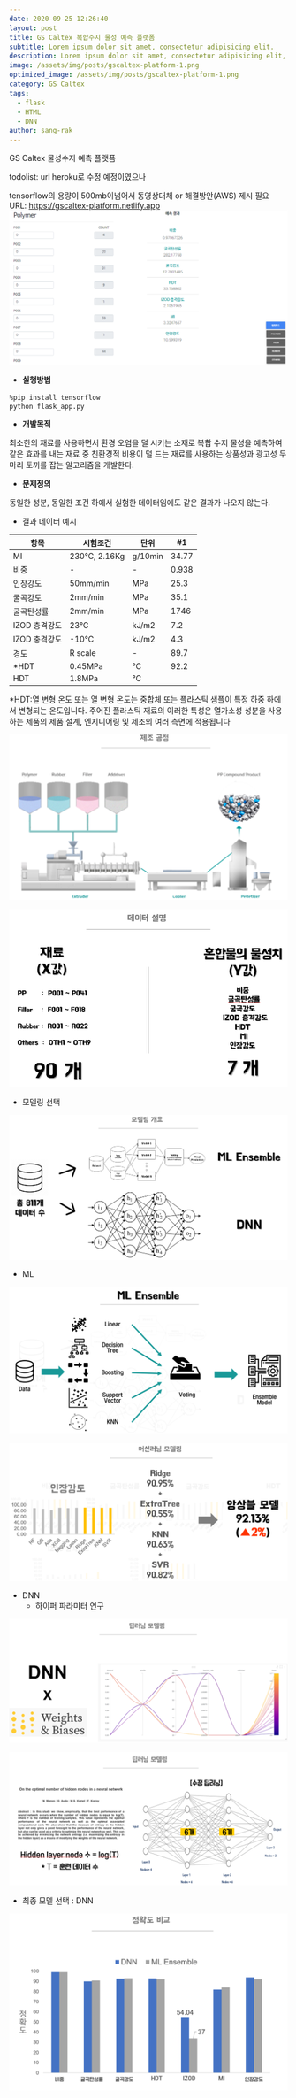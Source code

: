 ```yaml
---
date: 2020-09-25 12:26:40
layout: post
title: GS Caltex 복합수지 물성 예측 플랫폼
subtitle: Lorem ipsum dolor sit amet, consectetur adipisicing elit.
description: Lorem ipsum dolor sit amet, consectetur adipisicing elit, sed do eiusmod tempor incididunt ut labore et dolore magna aliqua.
image: /assets/img/posts/gscaltex-platform-1.png
optimized_image: /assets/img/posts/gscaltex-platform-1.png
category: GS Caltex
tags:
  - flask
  - HTML
  - DNN
author: sang-rak
---
```


GS Caltex 물성수지 예측 플랫폼

todolist: url heroku로 수정 예정이였으나

tensorflow의 용량이 500mb이넘어서 동영상대체 or 해결방안(AWS) 제시 필요
URL: <a> https://gscaltex-platform.netlify.app </a>
![gscaltex-platform-result](/assets/img/posts/gscaltex-platform-result.png)



- **실행방법**

```
%pip install tensorflow
python flask_app.py
```





- **개발목적**

최소한의 재료를 사용하면서 환경 오염을 덜 시키는 소재로 복합 수지 물성을 예측하여 같은 효과를 내는 재료 중 친환경적 비용이 덜 드는 재료를 사용하는 상품성과 광고성 두 마리 토끼를 잡는 알고리즘을 개발한다.



- **문제정의**

동일한 성분, 동일한 조건 하에서 실험한 데이터임에도 같은 결과가 나오지 않는다.



- 결과 데이터 예시

| 항목          | 시험조건     | 단위    | #1    |
| ------------- | ------------ | ------- | ----- |
| MI            | 230℃, 2.16Kg | g/10min | 34.77 |
| 비중          | -            | -       | 0.938 |
| 인장강도      | 50mm/min     | MPa     | 25.3  |
| 굴곡강도      | 2mm/min      | MPa     | 35.1  |
| 굴곡탄성률    | 2mm/min      | MPa     | 1746  |
| IZOD 충격강도 | 23℃          | kJ/m2   | 7.2   |
| IZOD 충격강도 | -10℃         | kJ/m2   | 4.3   |
| 경도          | R scale      | -       | 89.7  |
| *HDT          | 0.45MPa      | ℃       | 92.2  |
| HDT           | 1.8MPa       | ℃       |       |

*HDT:열 변형 온도 또는 열 변형 온도는 중합체 또는 플라스틱 샘플이 특정 하중 하에서 변형되는 온도입니다. 주어진 플라스틱 재료의 이러한 특성은 열가소성 성분을 사용하는 제품의 제품 설계, 엔지니어링 및 제조의 여러 측면에 적용됩니다

![image-20210615223519622](/assets/img/posts/2020-09-25-GScaltex-platform.assets/image-20210615223519622.png)

![image-20210615223614346](/assets/img/posts/2020-09-25-GScaltex-platform.assets/image-20210615223614346.png)



- 모델링 선택

![image-20210615224036858](/assets/img/posts/2020-09-25-GScaltex-platform.assets/image-20210615224036858.png)

- ML

![image-20210615224133034](/assets/img/posts/2020-09-25-GScaltex-platform.assets/image-20210615224133034.png)



![image-20210615224247888](/assets/img/posts/2020-09-25-GScaltex-platform.assets/image-20210615224247888.png)

- DNN
  - 하이퍼 파라미터 연구

![image-20210615223743992](/assets/img/posts/2020-09-25-GScaltex-platform.assets/image-20210615223743992.png)

![image-20210615223824813](/assets/img/posts/2020-09-25-GScaltex-platform.assets/image-20210615223824813.png)

- 최종 모델 선택 : DNN

![image-20210615224314941](/assets/img/posts/2020-09-25-GScaltex-platform.assets/image-20210615224314941.png)

